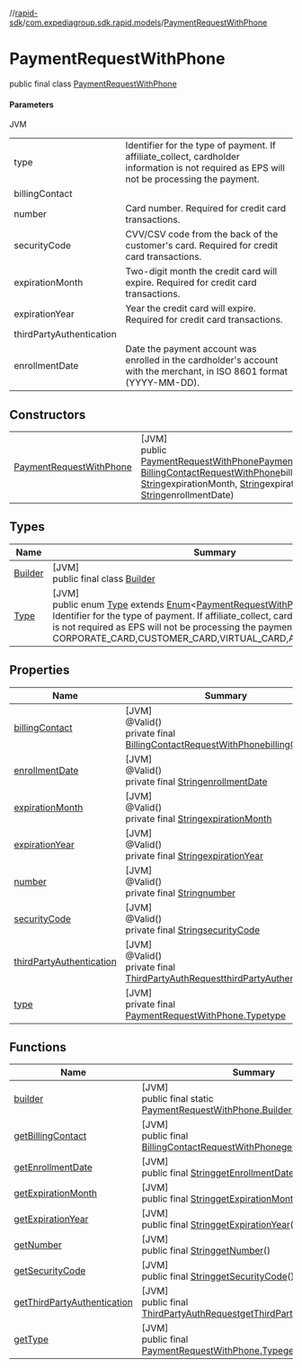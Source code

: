 //[rapid-sdk](../../../index.md)/[com.expediagroup.sdk.rapid.models](../index.md)/[PaymentRequestWithPhone](index.md)

# PaymentRequestWithPhone

public final class [PaymentRequestWithPhone](index.md)

#### Parameters

JVM

| | |
|---|---|
| type | Identifier for the type of payment. If affiliate_collect, cardholder information is not required as EPS will not be processing the payment. |
| billingContact |
| number | Card number. Required for credit card transactions. |
| securityCode | CVV/CSV code from the back of the customer's card. Required for credit card transactions. |
| expirationMonth | Two-digit month the credit card will expire. Required for credit card transactions. |
| expirationYear | Year the credit card will expire. Required for credit card transactions. |
| thirdPartyAuthentication |
| enrollmentDate | Date the payment account was enrolled in the cardholder's account with the merchant, in ISO 8601 format (YYYY-MM-DD). |

## Constructors

| | |
|---|---|
| [PaymentRequestWithPhone](-payment-request-with-phone.md) | [JVM]<br>public [PaymentRequestWithPhone](index.md)[PaymentRequestWithPhone](-payment-request-with-phone.md)([PaymentRequestWithPhone.Type](-type/index.md)type, [BillingContactRequestWithPhone](../-billing-contact-request-with-phone/index.md)billingContact, [String](https://docs.oracle.com/javase/8/docs/api/java/lang/String.html)number, [String](https://docs.oracle.com/javase/8/docs/api/java/lang/String.html)securityCode, [String](https://docs.oracle.com/javase/8/docs/api/java/lang/String.html)expirationMonth, [String](https://docs.oracle.com/javase/8/docs/api/java/lang/String.html)expirationYear, [ThirdPartyAuthRequest](../-third-party-auth-request/index.md)thirdPartyAuthentication, [String](https://docs.oracle.com/javase/8/docs/api/java/lang/String.html)enrollmentDate) |

## Types

| Name | Summary |
|---|---|
| [Builder](-builder/index.md) | [JVM]<br>public final class [Builder](-builder/index.md) |
| [Type](-type/index.md) | [JVM]<br>public enum [Type](-type/index.md) extends [Enum](https://docs.oracle.com/javase/8/docs/api/java/lang/Enum.html)&lt;[PaymentRequestWithPhone.Type](-type/index.md)&gt;<br>Identifier for the type of payment. If affiliate_collect, cardholder information is not required as EPS will not be processing the payment. Values: CORPORATE_CARD,CUSTOMER_CARD,VIRTUAL_CARD,AFFILIATE_COLLECT |

## Properties

| Name | Summary |
|---|---|
| [billingContact](index.md#-1150178849%2FProperties%2F700308213) | [JVM]<br>@Valid()<br>private final [BillingContactRequestWithPhone](../-billing-contact-request-with-phone/index.md)[billingContact](index.md#-1150178849%2FProperties%2F700308213) |
| [enrollmentDate](index.md#1984854738%2FProperties%2F700308213) | [JVM]<br>@Valid()<br>private final [String](https://docs.oracle.com/javase/8/docs/api/java/lang/String.html)[enrollmentDate](index.md#1984854738%2FProperties%2F700308213) |
| [expirationMonth](index.md#963196165%2FProperties%2F700308213) | [JVM]<br>@Valid()<br>private final [String](https://docs.oracle.com/javase/8/docs/api/java/lang/String.html)[expirationMonth](index.md#963196165%2FProperties%2F700308213) |
| [expirationYear](index.md#-875598504%2FProperties%2F700308213) | [JVM]<br>@Valid()<br>private final [String](https://docs.oracle.com/javase/8/docs/api/java/lang/String.html)[expirationYear](index.md#-875598504%2FProperties%2F700308213) |
| [number](index.md#-84132037%2FProperties%2F700308213) | [JVM]<br>@Valid()<br>private final [String](https://docs.oracle.com/javase/8/docs/api/java/lang/String.html)[number](index.md#-84132037%2FProperties%2F700308213) |
| [securityCode](index.md#1622299767%2FProperties%2F700308213) | [JVM]<br>@Valid()<br>private final [String](https://docs.oracle.com/javase/8/docs/api/java/lang/String.html)[securityCode](index.md#1622299767%2FProperties%2F700308213) |
| [thirdPartyAuthentication](index.md#376561773%2FProperties%2F700308213) | [JVM]<br>@Valid()<br>private final [ThirdPartyAuthRequest](../-third-party-auth-request/index.md)[thirdPartyAuthentication](index.md#376561773%2FProperties%2F700308213) |
| [type](index.md#1051437610%2FProperties%2F700308213) | [JVM]<br>private final [PaymentRequestWithPhone.Type](-type/index.md)[type](index.md#1051437610%2FProperties%2F700308213) |

## Functions

| Name | Summary |
|---|---|
| [builder](builder.md) | [JVM]<br>public final static [PaymentRequestWithPhone.Builder](-builder/index.md)[builder](builder.md)() |
| [getBillingContact](get-billing-contact.md) | [JVM]<br>public final [BillingContactRequestWithPhone](../-billing-contact-request-with-phone/index.md)[getBillingContact](get-billing-contact.md)() |
| [getEnrollmentDate](get-enrollment-date.md) | [JVM]<br>public final [String](https://docs.oracle.com/javase/8/docs/api/java/lang/String.html)[getEnrollmentDate](get-enrollment-date.md)() |
| [getExpirationMonth](get-expiration-month.md) | [JVM]<br>public final [String](https://docs.oracle.com/javase/8/docs/api/java/lang/String.html)[getExpirationMonth](get-expiration-month.md)() |
| [getExpirationYear](get-expiration-year.md) | [JVM]<br>public final [String](https://docs.oracle.com/javase/8/docs/api/java/lang/String.html)[getExpirationYear](get-expiration-year.md)() |
| [getNumber](get-number.md) | [JVM]<br>public final [String](https://docs.oracle.com/javase/8/docs/api/java/lang/String.html)[getNumber](get-number.md)() |
| [getSecurityCode](get-security-code.md) | [JVM]<br>public final [String](https://docs.oracle.com/javase/8/docs/api/java/lang/String.html)[getSecurityCode](get-security-code.md)() |
| [getThirdPartyAuthentication](get-third-party-authentication.md) | [JVM]<br>public final [ThirdPartyAuthRequest](../-third-party-auth-request/index.md)[getThirdPartyAuthentication](get-third-party-authentication.md)() |
| [getType](get-type.md) | [JVM]<br>public final [PaymentRequestWithPhone.Type](-type/index.md)[getType](get-type.md)() |
